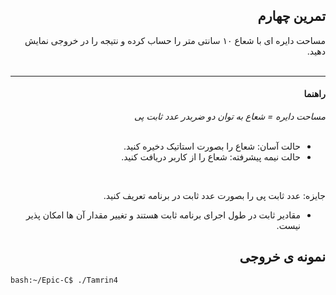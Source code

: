 <div dir="rtl">

## تمرین چهارم
مساحت دایره ای با شعاع ۱۰ سانتی متر را حساب کرده و نتیجه را در خروجی نمایش دهید.<br />
<br />
***
#### راهنما
*مساحت دایره = شعاع به توان دو ضربدر عدد ثابت پی*<br />
<br />

- حالت آسان: شعاع را بصورت استاتیک دخیره کنید.<br />
- حالت نیمه پیشرفته: شعاع را از کاربر دریافت کنید.<br />
<br />

جایزه: عدد ثابت پی را بصورت عدد ثابت در برنامه تعریف کنید.<br />
- مقادیر ثابت در طول اجرای برنامه ثابت هستند و تغییر مقدار آن ها امکان پذیر نیست.<br /> 



## نمونه ی خروجی

</div>

```bash
bash:~/Epic-C$ ./Tamrin4

```



